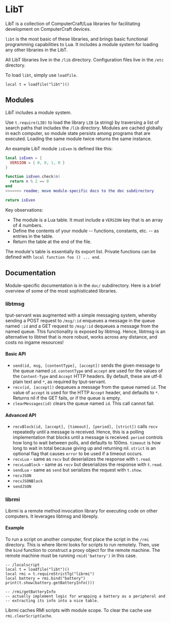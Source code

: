LibT
=====

LibT is a collection of ComputerCraft/Lua libraries for facilitating development
on ComputerCraft devices.

`libt` is the most basic of these libraries, and brings basic functional
programming capabilities to Lua. It includes a module system for loading
any other libraries in the LibT.

All LibT libraries live in the `/lib` directory. Configuration files live in
the `/etc` directory.

To load `libt`, simply use `loadfile`.

    local t = loadfile("libt")()

Modules
-------

LibT includes a module system.

Use `t.require(LIB)` to load the library `LIB` (a string) by traversing a list
of search paths that includes the `/lib` directory. Modules are cached globally
in each computer, so module state persists among programs that are
executed. Loading the same module twice returns the same instance.

An example LibT module `isEven` is defined like this:

```lua
local isEven = {
  VERSION = { 0, 0, 1, 0 }
}

function isEven.check(n)
  return n % 2 == 0
end
>>>>>>> readme; move module-specific docs to the doc subdirectory

return isEven
```

Key observations:
* The module is a Lua table. It must include a `VERSION` key that is an array of
  4 numbers.
* Define the contents of your module -- functions, constants, etc. -- as entries
  in the table.
* Return the table at the end of the file.

The module's table is essentially its export list. Private functions can be
defined with `local function foo () ... end`.

Documentation
-------------

Module-specific documentation is in the `doc/` subdirectory.
Here is a brief overview of some of the most sophisticated libraries.

### libtmsg

tput-servant was augmented with a simple messaging system, whereby sending a
POST request to `/msg/:id` enqueues a message in the queue named `:id` and a
GET request to `/msg/:id` dequeues a message from the named queue.
This functionality is exposed by libtmsg. Hence, libtmsg is an alternative to
libtnet that is more robust, works across any distance, and costs no ingame
resources!

#### Basic API

* `send(id, msg, [contentType], [accept])` sends the given message to the queue
  named `id`. `contentType` and `accept` are used for the values of the
  `Content-Type` and `Accept` HTTP headers. By default, these are utf-8 plain
  text and `*`, as required by tput-servant.
* `recv(id, [accept])` dequeues a message from the queue named `id`. The value
  of `accept` is used for the HTTP `Accept` header, and defaults to `*`.
  Returns nil if the GET fails, or if the queue is empty.
* `clearMessages(id)` clears the queue named `id`. This call cannot fail.

#### Advanced API

* `recvBlock(id, [accept], [timeout], [period], [strict])` calls `recv`
  repeatedly until a message is received. Hence, this is a polling
  implementation that blocks until a message is received.
  `period` controls how long to wait between polls, and defaults to 100ms.
  `timeout` is how long to wait in total because giving up and returning nil.
  `strict` is an optional flag that causes `error` to be used if a timeout
  occurs.
* `recvLua` - same as `recv` but deserializes the response with `t.read`.
* `recvLuaBlock` - same as `recv` but deserializes the response with `t.read`.
* `sendLua` - same as `send` but serializes the request with `t.show`.
* `recvJSON`
* `recvJSONBlock`
* `sendJSON`

### librmi

Librmi is a remote method invocation library for executing code on other
computers. It leverages libtmsg and libreply.

#### Example

To run a script on another computer, first place the script in the `/rmi`
directory. This is where librmi looks for scripts to run remotely.
Then, use the `bind` function to construct a proxy object for the remote
machine. The remote machine must be running `rmid('battery')` in this case.

    -- /localscript
    local t = loadfile("libt")()
    local rmi = t.requireStrictTg("librmi")
    local battery = rmi.bind("battery")
    print(t.show(battery.getBatteryInfo()))

    -- /rmi/getBatteryInfo
    -- actually implement logic for wrapping a battery as a peripheral and
    -- extracting its info into a nice table.

Librmi caches RMI scripts with module scope. To clear the cache use
`rmi.clearScriptCache`.
